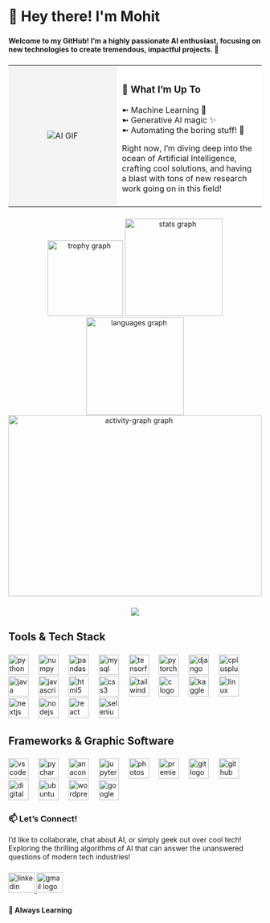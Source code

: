 <h1 align="left">👋 Hey there! I'm Mohit</h1>

###

<h4 align="left">Welcome to my GitHub! I’m a highly passionate AI enthusiast, focusing on new technologies to create tremendous, impactful projects. 🚀 </h4>

###

<table style="width: 100%; height: auto; border-collapse: collapse; border: none;">
  <tr>
    <!-- Left Column for the GIF -->
    <td style="width: 200px; text-align: center; vertical-align: middle; background-color: #f4f4f4; border: none;">
      <img src="https://i.giphy.com/media/v1.Y2lkPTc5MGI3NjExbHJnbTZuZ3owYjYza2M3Y3hxeHVzZXhxd2RyM3FjZ3NqNzBvdGlmbCZlcD12MV9pbnRlcm5hbF9naWZfYnlfaWQmY3Q9Zw/N8wR1WZobKXaE/giphy-downsized.gif" alt="AI GIF" style="max-width: 140%; height: auto;">
</td>
<!-- Right Column for the Text -->
<td style="background-color: #ffffff; padding: 10px; text-align: left; vertical-align: middle; border: none;">
<h3 align="left">🔭 What I’m Up To</h3>
<p align="left">➼ Machine Learning 🤖<br>➼ Generative AI magic ✨<br>➼ Automating the boring stuff! 🔧</p>
<p align="left">Right now, I’m diving deep into the ocean of Artificial Intelligence, crafting cool solutions, and having a blast with tons of new research work going on in this field! </p>
      
</td>
</tr>
</table>


###

<div align="center">
    <img src="https://github-profile-trophy.vercel.app?username=MohitPanchasara&theme=dracula&column=-1&row=1&margin-w=8&margin-h=8&no-bg=false&no-frame=false&order=4" height="150" alt="trophy graph"  />

  <img src="https://github-readme-stats.vercel.app/api?username=MohitPanchasara&hide_title=true&hide_rank=false&show_icons=true&include_all_commits=true&count_private=true&disable_animations=false&theme=codeSTACKr&locale=en&hide_border=true&order=1" height="193.5" alt="stats graph"  />
  <img src="https://github-readme-stats.vercel.app/api/top-langs?username=MohitPanchasara&locale=en&hide_title=true&layout=compact&card_width=320&langs_count=6&theme=radical&hide_border=true&order=2" height="193.5" alt="languages graph"  />
  <img src="https://github-readme-activity-graph.vercel.app/graph?username=MohitPanchasara&radius=16&theme=modern-lilac&area=true&order=5&hide_border=true&hide_title=true" height="360" width="100%" alt="activity-graph graph"  />
</div>


###

<div align="center">
  <img src="https://profile-counter.glitch.me/MohitPanchasara/count.svg?"  />
</div>

###
<h2 align="left">Tools & Tech Stack</h2>

###

<div align="left">
  <img src="https://cdn.jsdelivr.net/gh/devicons/devicon/icons/python/python-original.svg" height="40" alt="python logo"  />
  <img width="12" />
  <img src="https://cdn.jsdelivr.net/gh/devicons/devicon/icons/numpy/numpy-original.svg" height="40" alt="numpy logo"  />
  <img width="12" />
  <img src="https://cdn.jsdelivr.net/gh/devicons/devicon/icons/pandas/pandas-original.svg" height="40" alt="pandas logo"  />
  <img width="12" />
  <img src="https://cdn.jsdelivr.net/gh/devicons/devicon/icons/mysql/mysql-original.svg" height="40" alt="mysql logo"  />
  <img width="12" />
  <img src="https://cdn.jsdelivr.net/gh/devicons/devicon/icons/tensorflow/tensorflow-original.svg" height="40" alt="tensorflow logo"  />
  <img width="12" />
  <img src="https://cdn.jsdelivr.net/gh/devicons/devicon/icons/pytorch/pytorch-original.svg" height="40" alt="pytorch logo"  />
  <img width="12" />
  <img src="https://cdn.jsdelivr.net/gh/devicons/devicon/icons/django/django-plain.svg" height="40" alt="django logo"  />
  <img width="12" />
  <img src="https://cdn.jsdelivr.net/gh/devicons/devicon/icons/cplusplus/cplusplus-original.svg" height="40" alt="cplusplus logo"  />
  <img width="12" />
  <img src="https://cdn.jsdelivr.net/gh/devicons/devicon/icons/java/java-original.svg" height="40" alt="java logo"  />
  <img width="12" />
  <img src="https://cdn.jsdelivr.net/gh/devicons/devicon/icons/javascript/javascript-original.svg" height="40" alt="javascript logo"  />
  <img width="12" />
  <img src="https://cdn.jsdelivr.net/gh/devicons/devicon/icons/html5/html5-original.svg" height="40" alt="html5 logo"  />
  <img width="12" />
  <img src="https://cdn.jsdelivr.net/gh/devicons/devicon/icons/css3/css3-original.svg" height="40" alt="css3 logo"  />
  <img width="12" />
  <img src="https://cdn.jsdelivr.net/gh/devicons/devicon/icons/tailwindcss/tailwindcss-original-wordmark.svg" height="40" alt="tailwindcss logo"  />
  <img width="12" />
  <img src="https://cdn.jsdelivr.net/gh/devicons/devicon/icons/c/c-original.svg" height="40" alt="c logo"  />
  <img width="12" />
  <img src="https://cdn.jsdelivr.net/gh/devicons/devicon/icons/kaggle/kaggle-original.svg" height="40" alt="kaggle logo"  />
  <img width="12" />
  <img src="https://cdn.jsdelivr.net/gh/devicons/devicon/icons/linux/linux-original.svg" height="40" alt="linux logo"  />
  <img width="12" />
  <img src="https://cdn.jsdelivr.net/gh/devicons/devicon/icons/nextjs/nextjs-original.svg" height="40" alt="nextjs logo"  />
  <img width="12" />
  <img src="https://cdn.jsdelivr.net/gh/devicons/devicon/icons/nodejs/nodejs-original.svg" height="40" alt="nodejs logo"  />
  <img width="12" />
  <img src="https://cdn.jsdelivr.net/gh/devicons/devicon/icons/react/react-original.svg" height="40" alt="react logo"  />
  <img width="12" />
  <img src="https://cdn.jsdelivr.net/gh/devicons/devicon/icons/selenium/selenium-original.svg" height="40" alt="selenium logo"  />
</div>

###

<h2 align="left">Frameworks & Graphic Software</h2>

###

<div align="left">
  <img src="https://cdn.jsdelivr.net/gh/devicons/devicon/icons/vscode/vscode-original.svg" height="40" alt="vscode logo"  />
  <img width="12" />
  <img src="https://cdn.jsdelivr.net/gh/devicons/devicon/icons/pycharm/pycharm-original.svg" height="40" alt="pycharm logo"  />
  <img width="12" />
  <img src="https://cdn.jsdelivr.net/gh/devicons/devicon/icons/anaconda/anaconda-original.svg" height="40" alt="anaconda logo"  />
  <img width="12" />
  <img src="https://cdn.jsdelivr.net/gh/devicons/devicon/icons/jupyter/jupyter-original.svg" height="40" alt="jupyter logo"  />
  <img width="12" />
  <img src="https://cdn.jsdelivr.net/gh/devicons/devicon/icons/photoshop/photoshop-plain.svg" height="40" alt="photoshop logo"  />
  <img width="12" />
  <img src="https://cdn.jsdelivr.net/gh/devicons/devicon/icons/premierepro/premierepro-plain.svg" height="40" alt="premierepro logo"  />
  <img width="12" />
  <img src="https://cdn.jsdelivr.net/gh/devicons/devicon/icons/git/git-original.svg" height="40" alt="git logo"  />
  <img width="12" />
  <img src="https://cdn.jsdelivr.net/gh/devicons/devicon/icons/github/github-original.svg" height="40" alt="github logo"  />
  <img width="12" />
  <img src="https://cdn.jsdelivr.net/gh/devicons/devicon/icons/digitalocean/digitalocean-original.svg" height="40" alt="digitalocean logo"  />
  <img width="12" />
  <img src="https://cdn.jsdelivr.net/gh/devicons/devicon/icons/ubuntu/ubuntu-plain.svg" height="40" alt="ubuntu logo"  />
  <img width="12" />
  <img src="https://cdn.jsdelivr.net/gh/devicons/devicon/icons/wordpress/wordpress-original.svg" height="40" alt="wordpress logo"  />
  <img width="12" />
  <img src="https://cdn.jsdelivr.net/gh/devicons/devicon/icons/googlecloud/googlecloud-original.svg" height="40" alt="googlecloud logo"  />
</div>

###

<h3 align="left">📫 Let’s Connect!</h3>

<p align="left">I’d like to collaborate, chat about AI, or simply geek out over cool tech! Exploring the thrilling algorithms of AI that can answer the unanswered questions of modern tech industries!<br></p>

###

<div align="left">
  <a href="https://www.linkedin.com/in/mohit-panchasara/" target="_blank">
    <img src="https://raw.githubusercontent.com/maurodesouza/profile-readme-generator/master/src/assets/icons/social/linkedin/default.svg" width="52" height="40" alt="linkedin logo"  />
  </a>
  <a href="mailto:mohitpanchasara@gmail.com" target="_blank">
    <img src="https://raw.githubusercontent.com/maurodesouza/profile-readme-generator/master/src/assets/icons/social/gmail/default.svg" width="52" height="40" alt="gmail logo"  />
  </a>
</div>

###

<h4 align="left">🌱 Always Learning</h4>


###
